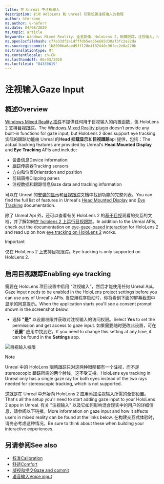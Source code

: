 ```yaml
---
title: 在 Unreal 中注视输入
description: 针对 HoloLens 和 Unreal 引擎设置注视输入的教程
author: hferrone
ms.author: v-haferr
ms.date: 04/08/2020
ms.topic: article
keywords: Windows Mixed Reality，全息影像，HoloLens 2，眼睛跟踪，注视输入，head 装入显示，Unreal 引擎
ms.openlocfilehash: c77e33df2a1dfffdb5ea55e685d30af3fc2a22da
ms.sourcegitcommit: 1b8090ba6aed9ff128e4f32d40c96fac2e6a220b
ms.translationtype: MT
ms.contentlocale: zh-CN
ms.lasthandoff: 06/03/2020
ms.locfileid: "84330619"
---
```

# <a name="gaze-input"></a><span data-ttu-id="34eb0-104">注视输入</span><span class="sxs-lookup"><span data-stu-id="34eb0-104">Gaze Input</span></span>

## <a name="overview"></a><span data-ttu-id="34eb0-105">概述</span><span class="sxs-lookup"><span data-stu-id="34eb0-105">Overview</span></span>

<span data-ttu-id="34eb0-106">[Windows Mixed Reality 插件](https://docs.unrealengine.com/Platforms/VR/WMR/index.html)不提供任何用于目视输入的内置函数，但 HoloLens 2 支持目视跟踪。</span><span class="sxs-lookup"><span data-stu-id="34eb0-106">The [Windows Mixed Reality plugin](https://docs.unrealengine.com/Platforms/VR/WMR/index.html) doesn’t provide any built-in functions for gaze input, but HoloLens 2 does support eye tracking.</span></span> <span data-ttu-id="34eb0-107">实际的跟踪功能由 Unreal 的**Head 挂载显示**和**目视跟踪**api 提供，包括：</span><span class="sxs-lookup"><span data-stu-id="34eb0-107">The actual tracking features are provided by Unreal's **Head Mounted Display** and **Eye Tracking** APIs and include:</span></span>

- <span data-ttu-id="34eb0-108">设备信息</span><span class="sxs-lookup"><span data-stu-id="34eb0-108">Device information</span></span>
- <span data-ttu-id="34eb0-109">跟踪传感器</span><span class="sxs-lookup"><span data-stu-id="34eb0-109">Tracking sensors</span></span>
- <span data-ttu-id="34eb0-110">方向和位置</span><span class="sxs-lookup"><span data-stu-id="34eb0-110">Orientation and position</span></span>
- <span data-ttu-id="34eb0-111">剪辑窗格</span><span class="sxs-lookup"><span data-stu-id="34eb0-111">Clipping panes</span></span>
- <span data-ttu-id="34eb0-112">注视数据和跟踪信息</span><span class="sxs-lookup"><span data-stu-id="34eb0-112">Gaze data and tracking information</span></span>

<span data-ttu-id="34eb0-113">可以在 Unreal 的[安装的显示](https://docs.unrealengine.com/BlueprintAPI/Input/HeadMountedDisplay/index.html)和[目视跟踪](https://docs.unrealengine.com/BlueprintAPI/EyeTracking/index.html)文档中找到功能的完整列表。</span><span class="sxs-lookup"><span data-stu-id="34eb0-113">You can find the full list of features in Unreal's [Head Mounted Display](https://docs.unrealengine.com/BlueprintAPI/Input/HeadMountedDisplay/index.html) and [Eye Tracking](https://docs.unrealengine.com/BlueprintAPI/EyeTracking/index.html) documentation.</span></span> 

<span data-ttu-id="34eb0-114">除了 Unreal Api 外，还可以查看有关 HoloLens 2 的[基于目视](eye-gaze-interaction.md)观看的交互的文档，并了解如何[在 hololens 2 上运行目视跟踪](https://docs.microsoft.com/windows/mixed-reality/eye-tracking)。</span><span class="sxs-lookup"><span data-stu-id="34eb0-114">In addition to the Unreal APIs, check out the documentation on [eye-gaze-based interaction](eye-gaze-interaction.md) for HoloLens 2 and read up on how [eye tracking on HoloLens 2](https://docs.microsoft.com/windows/mixed-reality/eye-tracking) works.</span></span>

> [!IMPORTANT]
> <span data-ttu-id="34eb0-115">仅在 HoloLens 2 上支持目视跟踪。</span><span class="sxs-lookup"><span data-stu-id="34eb0-115">Eye tracking is only supported on HoloLens 2.</span></span> 

## <a name="enabling-eye-tracking"></a><span data-ttu-id="34eb0-116">启用目视跟踪</span><span class="sxs-lookup"><span data-stu-id="34eb0-116">Enabling eye tracking</span></span>
<span data-ttu-id="34eb0-117">需要在 HoloLens 项目设置中启用 "注视输入"，然后才能使用任何 Unreal Api。</span><span class="sxs-lookup"><span data-stu-id="34eb0-117">Gaze input needs to be enabled in the HoloLens project settings before you can use any of Unreal's APIs.</span></span> <span data-ttu-id="34eb0-118">当应用程序启动时，你将看到下面的屏幕截图中显示的同意提示。</span><span class="sxs-lookup"><span data-stu-id="34eb0-118">When the application starts you'll see a consent prompt shown in the screenshot below.</span></span>

- <span data-ttu-id="34eb0-119">选择 **"是"** 以设置权限并获取对注视输入的访问权限。</span><span class="sxs-lookup"><span data-stu-id="34eb0-119">Select **Yes** to set the permission and get access to gaze input.</span></span> <span data-ttu-id="34eb0-120">如果需要随时更改此设置，可在 "**设置**" 应用中找到它。</span><span class="sxs-lookup"><span data-stu-id="34eb0-120">If you need to change this setting at any time, it can be found in the **Settings** app.</span></span>

![目视输入权限](images/unreal/eye-input-permissions.png)

> [!NOTE] 
> <span data-ttu-id="34eb0-122">Unreal 中的 HoloLens 眼睛跟踪只对这两种眼睛都有一个注视，而不是 stereoscopic 跟踪所需的两个射线，这不受支持。</span><span class="sxs-lookup"><span data-stu-id="34eb0-122">HoloLens eye tracking in Unreal only has a single gaze ray for both eyes instead of the two rays needed for stereoscopic tracking, which is not supported.</span></span>

<span data-ttu-id="34eb0-123">这就是在 Unreal 中开始向 HoloLens 2 应用添加注视输入所需的全部设置。</span><span class="sxs-lookup"><span data-stu-id="34eb0-123">That's all the setup you'll need to start adding gaze input to your HoloLens 2 apps in Unreal.</span></span> <span data-ttu-id="34eb0-124">有关 "注视输入" 以及它如何影响混合现实中的用户的详细信息，请参阅以下链接。</span><span class="sxs-lookup"><span data-stu-id="34eb0-124">More information on gaze input and how it affects users in mixed reality can be found at the links below.</span></span> <span data-ttu-id="34eb0-125">在构建交互式体验时，请务必考虑这种情况。</span><span class="sxs-lookup"><span data-stu-id="34eb0-125">Be sure to think about these when building your interactive experiences.</span></span> 

## <a name="see-also"></a><span data-ttu-id="34eb0-126">另请参阅</span><span class="sxs-lookup"><span data-stu-id="34eb0-126">See also</span></span>
* [<span data-ttu-id="34eb0-127">校准</span><span class="sxs-lookup"><span data-stu-id="34eb0-127">Calibration</span></span>](calibration.md)
* [<span data-ttu-id="34eb0-128">舒适</span><span class="sxs-lookup"><span data-stu-id="34eb0-128">Comfort</span></span>](comfort.md)
* [<span data-ttu-id="34eb0-129">凝视和提交</span><span class="sxs-lookup"><span data-stu-id="34eb0-129">Gaze and commit</span></span>](gaze-and-commit.md)
* [<span data-ttu-id="34eb0-130">语音输入</span><span class="sxs-lookup"><span data-stu-id="34eb0-130">Voice input</span></span>](voice-design.md)
